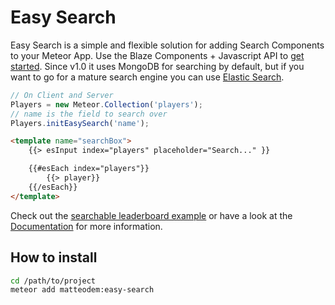 Easy Search
=====================

Easy Search is a simple and flexible solution for adding Search Components to your Meteor App. Use the Blaze Components + Javascript API to
[get started](http://matteodem.github.io/meteor-easy-search/getting-started). Since v1.0 it uses MongoDB for searching by default, but if you
want to go for a mature search engine you can use [Elastic Search](http://matteodem.github.io/meteor-easy-search/docs/elastic-search/).

```javascript
// On Client and Server
Players = new Meteor.Collection('players');
// name is the field to search over
Players.initEasySearch('name');
```

```html
<template name="searchBox">
    {{> esInput index="players" placeholder="Search..." }}

    {{#esEach index="players"}}
        {{> player}}
    {{/esEach}}
</template>
```

Check out the [searchable leaderboard example](https://github.com/matteodem/easy-search-leaderboard) or have a look at the
[Documentation](http://matteodem.github.io/meteor-easy-search/) for more information.

## How to install

```sh
cd /path/to/project
meteor add matteodem:easy-search
```
